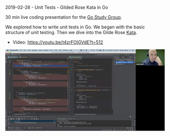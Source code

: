 2019-02-28 - Unit Tests - Gilded Rose Kata in Go

30 min live coding presentation for the [Go Study Group](https://gophersource.com/study-group/).

We explored how to write unit tests in Go. We began with the basic structure of unit testing. Then we dive into the Gilde Rose [Kata](https://en.wikipedia.org/wiki/Kata_(programming)).

 
* Video: https://youtu.be/t4zrFOlGVdE?t=512

[![Unit Tests - Gilded Rose Kata in Go](https://github.com/pdt256/talks/raw/master/2019-02-28-go-unit-tests-gilded-rose/photos/screenshot.png)](https://youtu.be/t4zrFOlGVdE?t=512)

